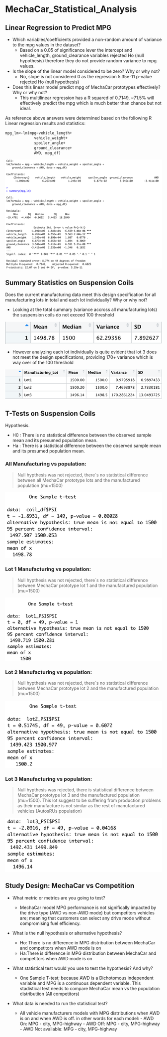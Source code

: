 # MechaCar_Statistical_Analysis

## Linear Regression to Predict MPG

- Which variables/coefficients provided a non-random amount of variance to the mpg values in the dataset?
    * Based on a 0.05 of significance lever the intercept and vehicle_length, ground_clearance variables rejected Ho (null hypothesis) therefore they do not provide random variance to mpg values.
- Is the slope of the linear model considered to be zero? Why or why not?
    * No, slope is not considered 0 as the regression 5.35e-11 p-value rejected Ho (null hypothesis)
- Does this linear model predict mpg of MechaCar prototypes effectively? Why or why not?
    * This multilinear regression has a R squared of 0.7149, ~71.5% will effectively predict the mpg which is much better than chance but not ideal.

As reference above answers were determined based on the following R Linear regression results and statistics:

```
mpg_lm<-lm(mpg~vehicle_length+
             vehicle_weight+
             spoiler_angle+
             ground_clearance+
             AWD, mpg_df)
```

![MPG linear regression](https://github.com/Mejikano/MechaCar_Statistical_Analysis/blob/main/Resources/Deliverable1_Linear_regression.png)

## Summary Statistics on Suspension Coils


Does the current manufacturing data meet this design specification for all manufacturing lots in total and each lot individually? Why or why not?

* Looking at the total summary (variance accross all manufacturing lots) the suspension coils do not exceed 100 threshold
 
![Manufacturing Total Summary](https://github.com/Mejikano/MechaCar_Statistical_Analysis/blob/main/Resources/Deliverable2_coil_totalsummary.png)

* However analyzing each lot individually is quite evident that lot 3 does not meet the design specifications, providing 170+ variance which is way over of the 100 threshold

![Manufacturing Lots Summary](https://github.com/Mejikano/MechaCar_Statistical_Analysis/blob/main/Resources/Deliverable2_coil_lotsummary.png)

## T-Tests on Suspension Coils

Hypothesis.

- H0 : There is no statistical difference between the observed sample mean and its presumed population mean.
- Ha : There is a statistical difference between the observed sample mean and its presumed population mean.

### All Manufacturing vs population: 

> Null hypthesis was not rejected, there´s no statistical difference between all MechaCar prototype lots and the manufactured population (mu=1500)

![Total Manufacturing](https://github.com/Mejikano/MechaCar_Statistical_Analysis/blob/main/Resources/All_Ttest.png)

### Lot 1 Manufacturing vs population: 

> Null hypthesis was not rejected, there´s no statistical difference between MechaCar prototype lot 1 and the manufactured population (mu=1500)

![Lot 1 Manufacturing](https://github.com/Mejikano/MechaCar_Statistical_Analysis/blob/main/Resources/Lot1_Ttest.png)

### Lot 2 Manufacturing vs population: 

> Null hypthesis was not rejected, there´s no statistical difference between MechaCar prototype lot 2 and the manufactured population (mu=1500)

![Lot 2 Manufacturing](https://github.com/Mejikano/MechaCar_Statistical_Analysis/blob/main/Resources/Lot2_Ttest.png)

### Lot 3 Manufacturing vs population: 

> Null hypthesis was rejected, there is statistical difference between MechaCar prototype lot 3 and the manufactured population (mu=1500). This lot suggest to be suffering from production problems as their manufacture is not similar as the rest of manufactured vehicles (AutosRUs population) 

![Lot 3 Manufacturing](https://github.com/Mejikano/MechaCar_Statistical_Analysis/blob/main/Resources/Lot3_Ttest.png)


## Study Design: MechaCar vs Competition

- What metric or metrics are you going to test? 
    * MechaCar model MPG performance is not significally impacted by the drive type (AWD vs non-AWD mode) but competitors vehicles are; meaning that customers can select any drive mode without compromising fuel efficiency.
- What is the null hypothesis or alternative hypothesis?
    * Ho: There is no difference in MPG distribution between MechaCar and competitors when AWD mode is on
    * Ha:There is difference in MPG distribution between MechaCar and competitors when AWD mode is on

- What statistical test would you use to test the hypothesis? And why?
    * One Sample T-test; because AWD is a Dichotomous independent variable and MPG is a continuous dependent variable. This stadistical test needs to compare MechaCar mean vs the population distributiion (All competitors)
 
- What data is needed to run the statistical test?
    * All vehicle manufacturers models with MPG distributions when AWD is on and when AWD is off.
        in other words for each model:
            - AWD On: MPG - city, MPG-highway 
            - AWD Off: MPG - city, MPG-highway 
            - AWD Not available: MPG - city, MPG-highway
